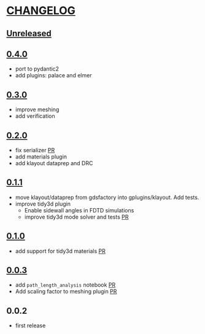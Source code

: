 # [CHANGELOG](https://keepachangelog.com/en/1.0.0/)

## [Unreleased](https://github.com/gdsfactory/gplugins/compare/v0.3.0...main)

## [0.4.0](https://github.com/gdsfactory/gplugins/compare/v0.4.0...v0.3.0)

- port to pydantic2
- add plugins: palace and elmer

## [0.3.0](https://github.com/gdsfactory/gplugins/compare/v0.3.0...v0.2.0)

- improve meshing
- add verification

## [0.2.0](https://github.com/gdsfactory/gplugins/compare/v0.2.0...v0.1.1)

- fix serializer [PR](https://github.com/gdsfactory/gplugins/pull/28)
- add materials plugin
- add klayout dataprep and DRC

## [0.1.1](https://github.com/gdsfactory/gplugins/compare/v0.1.1...v0.1.0)

- move klayout/dataprep from gdsfactory into gplugins/klayout. Add tests.
- improve tidy3d plugin
    - Enable sidewall angles in FDTD simulations
    - improve tidy3d mode solver and tests [PR](https://github.com/gdsfactory/gplugins/pull/25)

## [0.1.0](https://github.com/gdsfactory/gplugins/compare/v0.1.0...v0.0.3)

- add support for tidy3d materials [PR](https://github.com/gdsfactory/gplugins/pull/17)

## [0.0.3](https://github.com/gdsfactory/gplugins/compare/v0.0.3...v0.0.2)

- add `path_length_analysis` notebook [PR](https://github.com/gdsfactory/gplugins/pull/3)
- Add scaling factor to meshing plugin [PR](https://github.com/gdsfactory/gplugins/pull/5)

## 0.0.2

- first release
